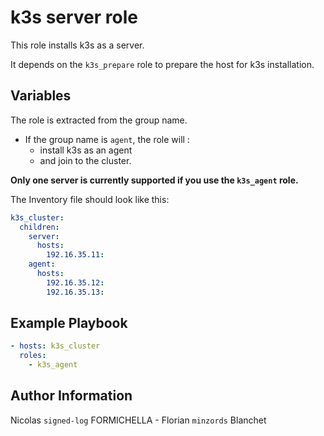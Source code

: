 # k3s server role

This role installs k3s as a server.

It depends on the `k3s_prepare` role to prepare the host for k3s installation.

## Variables

The role is extracted from the group name.

- If the group name is `agent`, the role will :
  - install k3s as an agent
  - and join to the cluster.

**Only one server is currently supported if you use the `k3s_agent` role.**

The Inventory file should look like this:

```yaml
k3s_cluster:
  children:
    server:
      hosts:
        192.16.35.11:
    agent:
      hosts:
        192.16.35.12:
        192.16.35.13:
```

## Example Playbook

```yaml
- hosts: k3s_cluster
  roles:
    - k3s_agent
```

## Author Information

Nicolas `signed-log` FORMICHELLA - Florian `minzords` Blanchet
